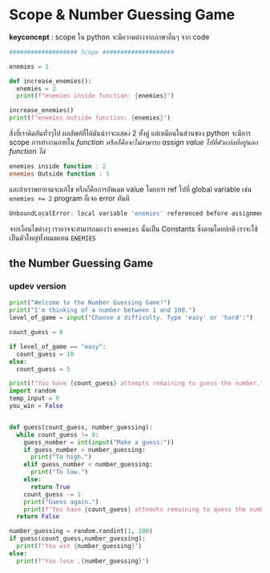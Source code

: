 # Scope & Number Guessing Game

**keyconcept** : scope ใน python จะมีความต่างจากภาษาอื่นๆ จาก code

```python
################### Scope ####################

enemies = 1

def increase_enemies():
  enemies = 2
  print(f"enemies inside function: {enemies}")

increase_enemies()
print(f"enemies outside function: {enemies}")
```

สิ่งที่เราคิดกันทั่วๆไป ผลลัพท์ที่ได้มันน่าาจะแสดง 2 ทั้งคู่ แต่เหมือนในส่วนของ python จะมีการ scope การทำงานภายใน *function หรือก็คือจะไม่สามารถ assign value ไปที่ตัวแปลที่อยู่นอก function ได้* 

```powershell
enemies inside function : 2
enemies Outside function : 1

```

และถ้าเราพยายามจะแก้ไข หรือก็คือการอัพเดต value โดยการ ref ไปที่ global variable เช่น ``enemies += 2`` program ก็เจอ error ทันที

```powershell
UnboundLocalError: local variable 'enemies' referenced before assignment
```

จากเงื่อนไขต่างๆ เราอาจจะสามารถมองว่า ``enemies`` นั้นเป็น Constants ซึ่งตามโดยปกติ เราจะใช้เป็นตัวใหญ่ทั้งหมดแทน ``ENEMIES`` 

## the Number Guessing Game
### updev version
```python
print("Welcome to the Number Guessing Game!")
print("I'm thinking of a number between 1 and 100.")
level_of_game = input("Choose a difficulty. Type 'easy' or 'hard':")

count_guess = 0

if level_of_game == "easy":
  count_guess = 10
else:
  count_guess = 5

print(f"You have {count_guess} attempts remaining to guess the number.")
import random
temp_input = 0
you_win = False


def guess(count_guess, number_guessing):
  while count_guess != 0:
    guess_number = int(input("Make a guess:"))
    if guess_number > number_guessing:
      print("To high.")
    elif guess_number < number_guessing:
      print("To low.")
    else:
      return True
    count_guess -= 1
    print("Guess again.")
    print(f"You have {count_guess} attemots remaining to quess the number.")
  return False

number_guessing = random.randint(1, 100)
if guess(count_guess,number_guessing):
  print(f"You win {number_guessing}")
else:
  print(f"You lose ,{number_guessing}")

```

